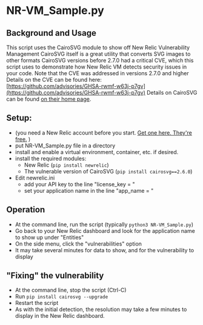 # NR-VM_Sample.py

## Background and Usage
This script uses the CairoSVG module to show off New Relic Vulnerability Management
CairoSVG itself is a great utility that converts SVG images to other formats
CairoSVG versions before 2.7.0 had a critical CVE, which this script uses to demonstrate how New Relic VM detects security issues in your code. 
Note that the CVE was addressed in versions 2.7.0 and higher
Details on the CVE can be found here: [https://github.com/advisories/GHSA-rwmf-w63j-p7gv](https://github.com/advisories/GHSA-rwmf-w63j-p7gv)
Details on CairoSVG can be found [on their home page](https://www.courtbouillon.org/cairosvg).

## Setup: 
 - (you need a New Relic account before you start. [Get one here. They're free.](https://newrelic.com/signup) )
 - put NR-VM_Sample.py file in a directory
 - install and enable a virtual environment, container, etc. if desired.
 - install the required modules:
   - New Relic (`pip install newrelic`)
   - The vulnerable version of CairoSVG (`pip install cairosvg==2.6.0`)
 - Edit newrelic.ini
   - add your API key to the line "license_key = "
   - set your application name in the line "app_name = "

## Operation
 - At the command line, run the script (typically `python3 NR-VM_Sample.py`)
 - Go back to your New Relic dashboard and look for the application name to show up under "Entities"
 - On the side menu, click the "vulnerabilities" option
 - It may take several minutes for data to show, and for the vulnerability to display

## "Fixing" the vulnerability
 - At the command line, stop the script (Ctrl-C)
 - Run `pip install cairosvg --upgrade`
 - Restart the script
 - As with the initial detection, the resolution may take a few minutes to display in the New Relic dashboard.

